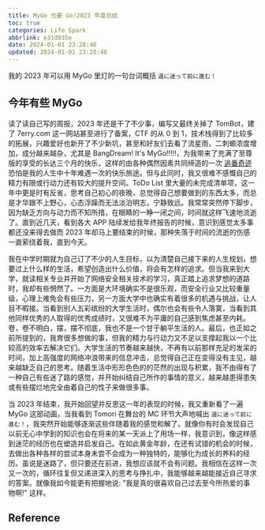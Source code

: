 ```yaml
---
title: MyGo 也要 Go!2023 年度总结
toc: true
categories: Life Spark
abbrlink: e31d035e
date: 2024-01-01 23:28:40
updated: 2024-01-01 23:28:40
---
```


我的 2023 年可以用 MyGo 里灯的一句台词概括
`道に迷って前に進む！`
<!--more-->

## 今年有些 MyGo

读了读自己写的周报，2023 年还是干了不少事，编写又最终关掉了 TomBot，建了 7erry.com 这一网站甚至进行了备案，CTF 的从 0 到 1，技术栈得到了比较多的拓展，兴趣爱好也新开了不少新坑，甚至和好友们去看了流星雨，二刺螈浓度增加，成分越来越杂，尤其是 BangDream! It's MyGo!!!!!，为我带来了充满了至尊版的享受的长达三个月的快乐，这样的由各种偶然因素共同缔造的一次 [追番奇迹](https://www.bilibili.com/video/BV1C94y1p7yk) 恐怕是我的人生中十年难遇一次的快乐旅途。但与此同时，我又很难不感慨自己的精力有限或行动力还有较大的提升空间。ToDo List 里大量的未完成清单项，这一年中更是时有反省，思考自己初心的夜晚，总觉得自己想要做到的东西太多，而总是才华跟不上野心，心态浮躁而无法淡泊明志，宁静致远。我常常突然停下脚步，因为缺乏方向与动力而不知所措，在眼睛的一睁一闭之间，时间就这样飞速地流逝了。直到近几天，看到各大 APP 陆续发给我年终报告的时候，意识到感觉太多事都还没来得去做而 2023 年却马上要结束的时候，那种失落于时间的流逝的伤感一直萦绕着我，直到今天。

我在中学时期就为自己订了不少的人生目标，以为清楚自己接下来的人生规划，想要过上什么样的生活，希望创造出什么价值，将会有怎样的追求。但当我来到大学，就读相关专业并开始了网络安全相关技术的学习，真正踏上追求梦想的道路时，我却有些惘然了。一方面是大环境确实不是很乐观，而安全行业又比较重量级，心理上难免会有些压力，另一方面大学中也确实有着很多的机遇与挑战，让人目不暇接。当看到别人五彩缤纷的大学生活时，偶尔也会有些令人落寞，当看到其他同样优秀的人取得的优秀成绩时，又很难不为平庸的自己感到焦虑甚至内耗。卷，卷不明白，摆，摆不彻底，我也不是一个甘于躺平生活的人。最后，也正如之前所提到的，我育很多想做的事，但我的精力与行动力又不足以支撑起我以一个比较高的效率去解决它们。大学生活的节奏越来越快，不再有以前那样充足的发呆的时间，加上高强度的网络冲浪带来的信息冲击，总觉得自己正在变得没有主见，越来越缺乏自己的思考。随着生活中形形色色的的茫然的出现与积累，我不由得有了一种自己有些迷了路的感觉，并开始纠结自己所作的事情的意义，越来越患得患失或有些摆烂地完全由着自己的性子来做很多事。

当 2023 年结束，我开始回望并反思这一年的表现的时候，我又重新看了一遍 MyGo 这部动画，当我看到 Tomori 在舞台的 MC 环节大声地喊出 `道に迷って前に進む！`，我突然开始能够逐渐这些伴随着我的感觉和解了。就像你有时会发现自己以前无心中学到的知识也会在将来的某一天派上了用场一样，我意识到，像这样感到迷茫的经历也在塑造并启发自己。在如此黄金年龄，在还有试错的机会的时候，去做出各种各样的尝试本身未尝不会成为一种独特的，能够化为成长的养料的经历。虽说是迷路了，但只要还在前进，我想应该就不会有问题。我相信在这样一次又一次的，循环往复但又递进深入的思考与挣扎中，我能够越来越能接近自己寻求的答案。就像我如今能更有把握地说: "我是真的很喜欢自己过去至今所热爱的事物啊!" 这样。

## Reference

[](https://www.yuque.com/yuqueyonghufec2zc/vh0q61/wt3tm21e9zr2qhep)
[](https://z3eyond.github.io/%E5%B9%B4%E5%BA%A6%E6%80%BB%E7%BB%93/)
[](https://ha1c9on.top/index.php/archives/27/)
[](https://zjackky.github.io/post/summary-2023-tdfez.html)
